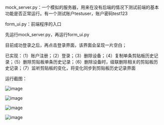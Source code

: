 mock_server.py：一个模拟的服务器，用来在没有后端的情况下测试前端的基本功能是否正常运行。有一个测试账户testuser，账户密码test123

form_ui.py：前端程序的入口

先运行mock_server.py，再运行form_ui.py

目前成功登录之后，再点击登录界面，该界面会呈现一片空白；

已实现：（1）账户注册；（2）登录；（3）删除设备；（4）复制单条剪贴板历史记录；（5）删除剪贴板单条历史记录；（6）删除设备时，级联删除相关的剪贴板历史记录；（7）监听剪贴板的变化，将变化同步到剪贴板历史记录界面

运行截图：

![image](https://github.com/user-attachments/assets/88663616-8b40-4da3-a429-a436daf3caaf)

![image](https://github.com/user-attachments/assets/721e8352-7f16-4ca4-896b-25d9f8a77021)

![image](https://github.com/user-attachments/assets/5384be89-0e3c-4b3c-96fe-8629d6caf0c1)

![image](https://github.com/user-attachments/assets/0d99b873-4f02-4db1-9fe7-627cf1957596)


